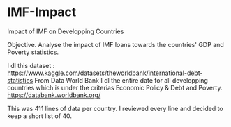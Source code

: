 # IMF-Impact
Impact of IMF on Developping Countries

Objective. Analyse the impact of IMF loans towards the countries' GDP and Poverty statistics. 


I dl this dataset : https://www.kaggle.com/datasets/theworldbank/international-debt-statistics
From Data World Bank I dl the entire date for all developping countries which is under the criterias Economic Policy & Debt and Poverty.
https://databank.worldbank.org/ 

This was 411 lines of data per country. 
I reviewed every line and decided to keep a short list of 40. 
